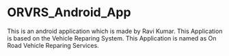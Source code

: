 # ORVRS_Android_App
This is an android application which is made by Ravi Kumar.
This Application is based on the Vehicle Reparing System.
This Application is named as On Road Vehicle Reparing Services.
